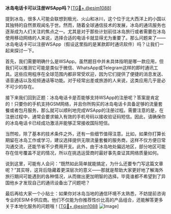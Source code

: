 **冰岛电话卡可以注册WSApp吗？**[[TG💪+ @esim1088](https://t.me/s/esim1088)]

提到冰岛，很多人可能会联想到极光、火山和冰川，这个位于北大西洋上的小国以其独特的自然景观闻名于世。然而，随着全球通信技术的发展，冰岛的通讯服务也逐渐成为人们关注的焦点之一。尤其是对于那些计划前往冰岛旅行或者需要在冰岛使用移动网络的人来说，选择合适的电话卡就显得尤为重要了。那么问题来了——冰岛电话卡可以注册WSApp（假设这里指的是某款即时通讯软件）吗？让我们一起来探讨一下。

首先，我们需要明确什么是WSApp。虽然题目中并未具体指明是哪一款应用，但我们可以推测它可能是类似于微信、WhatsApp或Telegram这样的即时通讯工具。这些应用程序在全球范围内都非常受欢迎，因为它们提供了便捷的消息发送、语音通话以及视频通话等功能。对于经常出差或旅游的人来说，这类应用几乎是必不可少的存在。

接下来我们回到正题：冰岛电话卡是否能够支持WSApp的注册呢？答案是肯定的！只要你的手机支持GSM网络，并且你所购买的冰岛电话卡具备足够的流量套餐或者包月服务，那么就可以顺利地完成WSApp的注册过程。需要注意的是，在注册过程中，通常会要求输入有效的手机号码以接收验证码短信。因此，请确保你的冰岛电话卡已经成功激活并能够正常接收国际短信。

当然啦，除了基本的技术条件之外，还有一些细节值得注意。比如，如果你打算长期留在冰岛工作或学习，建议选择提供无限流量套餐的服务商，这样不仅方便日常沟通交流，还能节省不少费用开支。此外，由于冰岛地处偏远地区，部分地区可能存在信号覆盖不足的情况，所以在挑选运营商时最好事先查证其网络质量如何。

说到这里，可能有人会问：“既然如此简单就能搞定，为什么还要专门写这篇文章呢？”其实呀，这背后隐藏着更深层次的意义——那就是帮助大家更好地了解海外旅行期间可能遇到的各种情况，从而做出更加明智的选择。毕竟谁都不希望到了异国他乡才发现自己的通讯设备出了问题吧？

最后再给大家一个小贴士：如果你对冰岛当地的通信环境不太熟悉，不妨提前咨询专业的ESIM卡供应商。他们不仅能为你推荐性价比高的产品组合，还能解答更多关于本地化服务的问题哦！[[TG💪+ @esim1088](https://t.me/s/esim1088) ![Image](https://i.postimg.cc/4NQfJmqS/Snipaste-2025-05-13-00-14-12.png)]
